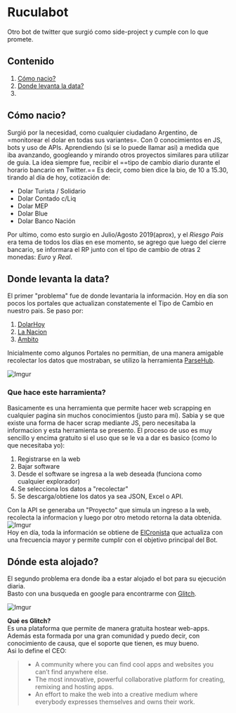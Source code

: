 
# Ruculabot

Otro bot de twitter que surgió como side-project y cumple con lo que promete.

## Contenido

1. [Cómo nacio?](##Cómo-nacio?)
2. [Donde levanta la data?](##Donde-levanta-la-data?)
3. 


## Cómo nacio?

Surgió por la necesidad, como cualquier ciudadano Argentino, de =monitorear el dolar en todas sus variantes=.
Con 0 conocimientos en JS, bots y uso de APIs. Aprendiendo (si se lo puede llamar asi) a medida que iba avanzando, googleando y mirando otros proyectos similares para utilizar de guia.
La idea siempre fue, recibir el ==tipo de cambio diario durante el horario bancario en Twitter.==
Es decir, como bien dice la bio, de 10 a 15.30, tirando al día de hoy, cotización de:


- Dolar Turista / Solidario
- Dolar Contado c/Liq
- Dolar MEP
- Dolar Blue
- Dolar Banco Nación

Por ultimo, como esto surgio en Julio/Agosto 2019(aprox), y el *Riesgo Pais* era tema de todos los días en ese momento, se agrego que luego del cierre bancario, se informara el RP junto con el tipo de cambio de otras 2 monedas: *Euro* y *Real*.


## Donde levanta la data?

El primer "problema" fue de donde levantaria la información. 
Hoy en día son pocos los portales que actualizan constatemente el Tipo de Cambio en nuestro pais.
Se paso por:
1. [DolarHoy](https://www.dolarhoy.com/) 
2. [La Nacion](https://www.lanacion.com.ar/)
3. [Ambito](https://www.ambito.com/)

Inicialmente como algunos Portales no permitian, de una manera amigable recolectar los datos que mostraban, se utilizo la herramienta [ParseHub](https://www.parsehub.com/).

![Imgur](https://i.imgur.com/q9mIbKa.png)
### Que hace este harramienta? 
Basicamente es una herramienta que permite hacer web scrapping en cualquier pagina sin muchos conocimientos (justo para mi).
Sabia y se que existe una forma de hacer scrap mediante JS, pero necesitaba la informacion y esta herramienta se presento.
El proceso de uso es muy sencillo y encima gratuito si el uso que se le va a dar es basico (como lo que necesitaba yo):

1. Registrarse en la web
2. Bajar software 
3. Desde el software se ingresa a la web deseada (funciona como cualquier explorador)
4. Se selecciona los datos a "recolectar"
5. Se descarga/obtiene los datos ya sea JSON, Excel o API.

Con la API se generaba un "Proyecto" que simula un ingreso a la web, recolecta la informacion y luego por otro metodo retorna la data obtenida.  
![Imgur](https://i.imgur.com/7IOqn8C.png)  
Hoy en día, toda la información se obtiene de [ElCronista](https://www.cronista.com/) que actualiza con una frecuencia mayor y permite cumplir con el objetivo principal del Bot.



## Dónde esta alojado?

El segundo problema era donde iba a estar alojado el bot para su ejecución diaria.  
Basto con una busqueda en google para encontrarme con [Glitch](https://glitch.com/).

![Imgur](https://i.imgur.com/bqsh92o.png)

**Qué es Glitch?**  
Es una plataforma que permite de manera gratuita hostear web-apps.
Además esta formada por una gran comunidad y puedo decir, con conocimiento de causa, que el soporte que tienen, es muy bueno.  
Asi lo define el CEO:
> - A community where you can find cool apps and websites you can’t find anywhere else. 
> - The most innovative, powerful collaborative platform for creating, remixing and hosting apps.
> - An effort to make the web into a creative medium where everybody expresses themselves and owns their work. 

